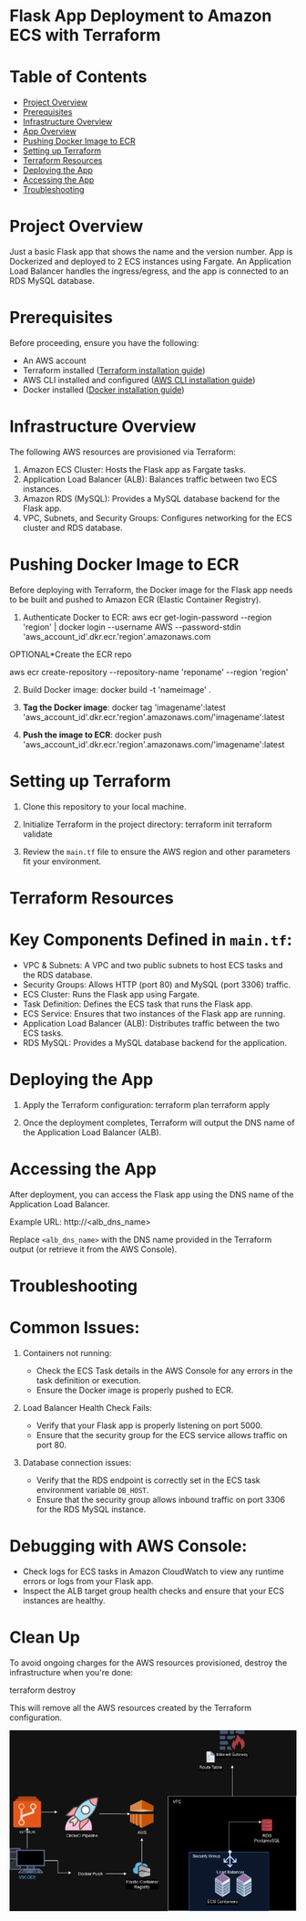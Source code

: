# Flask App Deployment to Amazon ECS with Terraform  
 
# Table of Contents  
- [Project Overview](#project-overview)
- [Prerequisites](#prerequisites)
- [Infrastructure Overview](#infrastructure-overview)
- [App Overview](#app-overview)
- [Pushing Docker Image to ECR](#pushing-docker-image-to-ecr)
- [Setting up Terraform](#setting-up-terraform)
- [Terraform Resources](#terraform-resources)
- [Deploying the App](#deploying-the-app)
- [Accessing the App](#accessing-the-app)
- [Troubleshooting](#troubleshooting)

# Project Overview 

Just a basic Flask app that shows the name and the version number. App is Dockerized and deployed to 2 ECS instances using Fargate. An Application Load Balancer handles the ingress/egress, and the app is connected to an RDS MySQL database. 

# Prerequisites

Before proceeding, ensure you have the following:

- An AWS account
- Terraform installed ([Terraform installation guide](https://learn.hashicorp.com/tutorials/terraform/install-cli))
- AWS CLI installed and configured ([AWS CLI installation guide](https://docs.aws.amazon.com/cli/latest/userguide/install-cliv2.html))
- Docker installed ([Docker installation guide](https://docs.docker.com/get-docker/))

# Infrastructure Overview 

The following AWS resources are provisioned via Terraform:

1. Amazon ECS Cluster: Hosts the Flask app as Fargate tasks.
2. Application Load Balancer (ALB): Balances traffic between two ECS instances.
3. Amazon RDS (MySQL): Provides a MySQL database backend for the Flask app.
4. VPC, Subnets, and Security Groups: Configures networking for the ECS cluster and RDS database.

# Pushing Docker Image to ECR

Before deploying with Terraform, the Docker image for the Flask app needs to be built and pushed to Amazon ECR (Elastic Container Registry).

1. Authenticate Docker to ECR:
   aws ecr get-login-password --region 'region' | docker login --username AWS --password-stdin 'aws_account_id'.dkr.ecr.'region'.amazonaws.com

OPTIONAL*Create the ECR repo

aws ecr create-repository --repository-name 'reponame' --region 'region'

2. Build Docker image:
   docker build -t 'nameimage' .

3. **Tag the Docker image**:
   docker tag 'imagename':latest 'aws_account_id'.dkr.ecr.'region'.amazonaws.com/'imagename':latest

4. **Push the image to ECR**:
   docker push 'aws_account_id'.dkr.ecr.'region'.amazonaws.com/'imagename':latest


# Setting up Terraform

1. Clone this repository to your local machine.

2. Initialize Terraform in the project directory:
   terraform init
   terraform validate

3. Review the `main.tf` file to ensure the AWS region and other parameters fit your environment.

# Terraform Resources

# Key Components Defined in `main.tf`:

- VPC & Subnets: A VPC and two public subnets to host ECS tasks and the RDS database.
- Security Groups: Allows HTTP (port 80) and MySQL (port 3306) traffic.
- ECS Cluster: Runs the Flask app using Fargate.
- Task Definition: Defines the ECS task that runs the Flask app.
- ECS Service: Ensures that two instances of the Flask app are running.
- Application Load Balancer (ALB): Distributes traffic between the two ECS tasks.
- RDS MySQL: Provides a MySQL database backend for the application.

# Deploying the App

1. Apply the Terraform configuration:
    terraform plan
    terraform apply

2. Once the deployment completes, Terraform will output the DNS name of the Application Load Balancer (ALB).

# Accessing the App

After deployment, you can access the Flask app using the DNS name of the Application Load Balancer. 

Example URL: http://<alb_dns_name>

Replace `<alb_dns_name>` with the DNS name provided in the Terraform output (or retrieve it from the AWS Console).

# Troubleshooting

# Common Issues:

1. Containers not running:
   - Check the ECS Task details in the AWS Console for any errors in the task definition or execution.
   - Ensure the Docker image is properly pushed to ECR.

2. Load Balancer Health Check Fails:
   - Verify that your Flask app is properly listening on port 5000.
   - Ensure that the security group for the ECS service allows traffic on port 80.

3. Database connection issues:
   - Verify that the RDS endpoint is correctly set in the ECS task environment variable `DB_HOST`.
   - Ensure that the security group allows inbound traffic on port 3306 for the RDS MySQL instance.

# Debugging with AWS Console:
- Check logs for ECS tasks in Amazon CloudWatch to view any runtime errors or logs from your Flask app.
- Inspect the ALB target group health checks and ensure that your ECS instances are healthy.

# Clean Up

To avoid ongoing charges for the AWS resources provisioned, destroy the infrastructure when you're done:

terraform destroy

This will remove all the AWS resources created by the Terraform configuration.


![alt text](https://github.com/BekeAtGithub/flaskECS/blob/master/FlaskECS.png)
